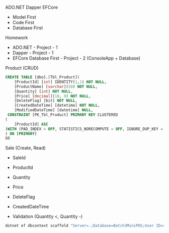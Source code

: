 ADO.NET
Dapper
EFCore
- Model First
- Code First
- Database First

Homework
- ADO.NET - Project - 1
- Dapper - Project - 1
- EFCore Database First - Project - 2 (ConsoleApp + Database)

Product (CRUD)
```sql
CREATE TABLE [dbo].[Tbl_Product](
	[ProductId] [int] IDENTITY(1,1) NOT NULL,
	[ProductName] [varchar](50) NOT NULL,
	[Quantity] [int] NOT NULL,
	[Price] [decimal](18, 0) NOT NULL,
	[DeleteFlag] [bit] NOT NULL,
	[CreatedDateTime] [datetime] NOT NULL,
	[ModifiedDateTime] [datetime] NULL,
 CONSTRAINT [PK_Tbl_Product] PRIMARY KEY CLUSTERED 
(
	[ProductId] ASC
)WITH (PAD_INDEX = OFF, STATISTICS_NORECOMPUTE = OFF, IGNORE_DUP_KEY = OFF, ALLOW_ROW_LOCKS = ON, ALLOW_PAGE_LOCKS = ON, OPTIMIZE_FOR_SEQUENTIAL_KEY = OFF) ON [PRIMARY]
) ON [PRIMARY]
GO
```

Sale (Create, Read)
- SaleId
- ProductId
- Quantity
- Price
- DeleteFlag
- CreatedDateTime

- Validation (Quantity <, Quantity -)

```bash
dotnet ef dbcontext scaffold "Server=.;Database=Batch3MiniPOS;User ID=sa;Password=sasa@123;TrustServerCertificate=True;" Microsoft.EntityFrameworkCore.SqlServer -o AppDbContextModels -c AppDbContext -f
```
